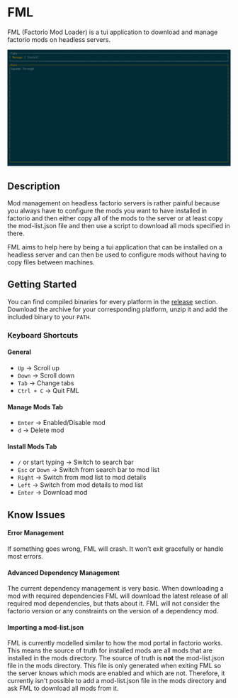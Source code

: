 # FML

FML (Factorio Mod Loader) is a tui application to download and manage factorio mods on headless servers.

<img src="assets/demo.gif" />

## Description

Mod management on headless factorio servers is rather painful because you always have to configure the mods you want to
have installed in factorio and then either copy all of the mods to the server or at least copy the mod-list.json file
and then use a script to download all mods specified in there.

FML aims to help here by being a tui application that can be installed on a headless server and can then be used to
configure mods without having to copy files between machines.

## Getting Started

You can find compiled binaries for every platform in the [release](https://github.com/Max-Leopold/fml/releases) section.
Download the archive for your corresponding platform, unzip it and add the included binary to your `PATH`.

### Keyboard Shortcuts

#### General

- `Up` -> Scroll up
- `Down` -> Scroll down
- `Tab` -> Change tabs
- `Ctrl + C` -> Quit FML

#### Manage Mods Tab

- `Enter` -> Enabled/Disable mod
- `d` -> Delete mod

#### Install Mods Tab

- `/` or start typing -> Switch to search bar
- `Esc` or `Down` -> Switch from search bar to mod list
- `Right` -> Switch from mod list to mod details
- `Left` -> Switch from mod details to mod list
- `Enter` -> Download mod

## Know Issues

#### Error Management

If something goes wrong, FML will crash. It won't exit gracefully or handle most errors.

#### Advanced Dependency Management

The current dependency management is very basic.
When downloading a mod with required dependencies FML will download the latest release of all required mod dependencies, but thats about it.
FML will not consider the factorio version or any constraints on the version of a dependency mod.

#### Importing a mod-list.json

FML is currently modelled similar to how the mod portal in factorio works.
This means the source of truth for installed mods are all mods that are installed in the mods directory.
The source of truth is **not** the mod-list.json file in the mods directory.
This file is only generated when exiting FML so the server knows which mods are enabled and which are not.
Therefore, it currently isn't possible to add a mod-list.json file in the mods directory and ask FML to download all mods from it.
